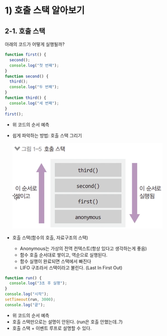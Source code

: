 ﻿# 1) 호출 스택 알아보기

## 2-1. 호출 스택

아래의 코드가 어떻게 실행될까?

```jsx
function first() {
  second();
  console.log("첫 번쨰");
}
function second() {
  third();
  console.log("두 번째");
}
function third() {
  console.log("세 번째");
}
first();
```

- 위 코드의 순서 예측
- 쉽게 파악하는 방법: 호출 스택 그리기

  ![](../img/210209-1.png)

- 호출 스택(함수의 호출, 자료구조의 스택)
  - Anonymous는 가상의 전역 컨텍스트(항상 있다고 생각하는게 좋음)
  - 함수 호출 순서대로 쌓이고, 역순으로 실행된다.
  - 함수 실행이 완료되면 스택에서 빠진다
  - LIFO 구조라서 스택이라고 불린다. (Last In First Out)

```jsx
function run() {
  console.log("3초 후 실행");
}
console.log("시작");
setTimeout(run, 3000);
console.log("끝");
```

- 위 코드의 순서 예측
- 호출 스택만으로는 설명이 안된다. (run은 호출 안했는데..?)
- 호출 스택 + 이벤트 루프로 설명할 수 있다.
